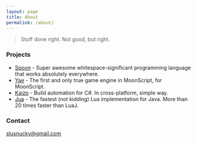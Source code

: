 ```yaml
---
layout: page
title: About
permalink: /about/
---
```


> Stuff done right. Not good, but right.

### Projects

* [Spoon](https://spoonlang.org) - Super awesome whitespace-significant programming language that works absolutely everywhere.
* [Yae](https://yae.io) - The first and only true game engine in MoonScript, for MoonScript.
* [Kaizo](https://github.com/nondev/kaizo) - Build automation for C#. In cross-platform, simple way.
* [Jua](https://github.com/nondev/jua) - The fastest (not kidding) Lua implementation for Java. More than 20 times faster than LuaJ.

### Contact

[slusnucky@gmail.com](mailto:slunucky@gmail.com)
